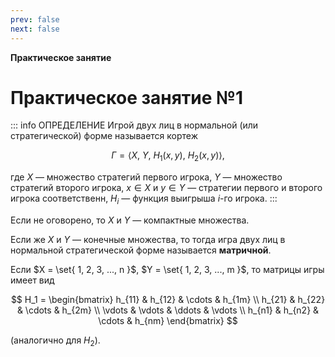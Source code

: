 ```yaml
---
prev: false
next: false
---
```


**Практическое занятие**

# Практическое занятие №1

::: info ОПРЕДЕЛЕНИЕ
Игрой двух лиц в нормальной (или стратегической) форме называется кортеж

$$
\Gamma = \langle X, ~ Y, ~ H_1(x, y), ~ H_2(x, y) \rangle,
$$

где $X$ — множество стратегий первого игрока, $Y$ — множество стратегий второго игрока, $x\in X$ и $y \in Y$ — стратегии первого и второго игрока соответственн, $H_i$ — функция выигрыша $i$-го игрока.
:::

Если не оговорено, то $X$ и $Y$ — компактные множества.

Если же $X$ и $Y$ — конечные множества, то тогда игра двух лиц в нормальной стратегической форме называется **матричной**.

Если $X = \set{ 1, 2, 3, ..., n }$, $Y = \set{ 1, 2, 3, ..., m }$, то матрицы игры имеет вид

$$
H_1 = \begin{bmatrix}
h_{11} & h_{12} & \cdots & h_{1m} \\
h_{21} & h_{22} & \cdots & h_{2m} \\
\vdots & \vdots & \ddots & \vdots \\
h_{n1} & h_{n2} & \cdots & h_{nm}
\end{bmatrix}
$$

(аналогично для $H_2$).